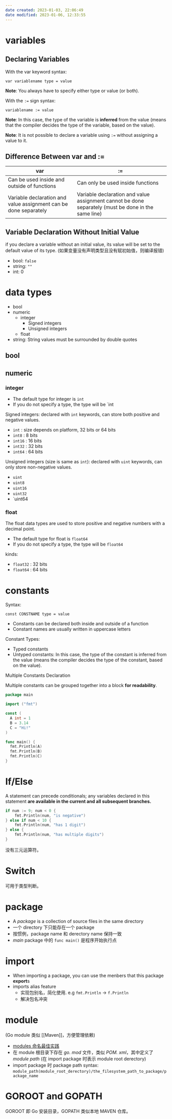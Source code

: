 ```yaml
---
date created: 2023-01-03, 22:06:49
date modified: 2023-01-06, 12:33:55
---
```


# variables

## Declaring Variables

With the var keyword syntax:

`var variablename type = value`

**Note**: You always have to specify either type or value (or both).

With the `:=` sign syntax:

`variablename := value`

**Note**: In this case, the type of the variable is **inferred** from the value (means that the compiler decides the type of the variable, based on the value).

**Note**: It is not possible to declare a variable using `:=` without assigning a value to it.

## Difference Between var and :=

| var                                                              | :=                                |
| ---------------------------------------------------------------- | --------------------------------- |
| Can be used inside and outside of functions                      | Can only be used inside functions |
| Variable declaration and value assignment can be done separately | Variable declaration and value assignment cannot be done separately (must be done in the same line)                                  |

## Variable Declaration Without Initial Value

if you declare a variable without an initial value, its value will be set to the default value of its type. (如果变量没有声明类型且没有赋初始值，则编译报错)

- bool: `false`
- string: `""`
- int: 0

# data types

- bool
- numeric
    - integer
        - Signed integers
        - Unsigned integers
    - float
- string: String values must be surrounded by double quotes

## bool

## numeric

### integer

- The default type for integer is `int`
- If you do not specify a type, the type will be `int

Signed integers: declared with `int` keywords, can store both positive and negative values.

- `int` : size depends on platform, 32 bits or 64 bits
- `int8` : 8 bits
- `int16` : 16 bits
- `int32` : 32 bits
- `int64` : 64 bits

Unsigned integers (size is same as `int`): declared with `uint` keywords, can only store non-negative values.

- `uint`
- `uint8`
- `uint16`
- `uint32`
- `uint64

### float

The float data types are used to store positive and negative numbers with a decimal point.

- The default type for float is `float64`
- If you do not specify a type, the type will be `float64`

kinds:

- `float32` : 32 bits
- `float64` : 64 bits

# constants

Syntax:

`const CONSTNAME type = value`

- Constants can be declared both inside and outside of a function
- Constant names are usually written in uppercase letters

Constant Types:

- Typed constants
- Untyped constants: In this case, the type of the constant is inferred from the value (means the compiler decides the type of the constant, based on the value).

Multiple Constants Declaration

Multiple constants can be grouped together into a block **for readability**.

```go
package main

import ("fmt")

const (
  A int = 1
  B = 3.14
  C = "Hi!"
)

func main() {
  fmt.Println(A)
  fmt.Println(B)
  fmt.Println(C)
}
```

# If/Else

A statement can precede conditionals; any variables declared in this statement **are available in the current and all subsequent branches.**

```go
if num := 9; num < 0 {
    fmt.Println(num, "is negative")
} else if num < 10 {
    fmt.Println(num, "has 1 digit")
} else {
    fmt.Println(num, "has multiple digits")
}
```

没有三元运算符。

# Switch

可用于类型判断。

# package

- A *package* is a collection of source files in the same directory
- 一个 directory 下只能存在一个 package
- 按惯例，package name 和 derectory name 保持一致
- *main* package 中的 `func main()` 是程序开始执行点

# import

- When importing a package, you can use the menbers that this package **export**s
- imports alias feature
    - 实现包别名，简化使用. e.g `fmt.Println` -> `f.Println`
    - 解决包名冲突

# module

(Go module 类似 [[Maven]]，方便管理依赖)

- [modules 命名最佳实践](https://go.dev/doc/modules/managing-dependencies#naming_module)
- 在 module 根目录下存在 *go. mod* 文件，类似 *POM. xml*，其中定义了 *module path* (在 import package 时表示 module root derectory)
- import package 时 package path syntax: `module_path(module_root_derectory)/the_filesystem_path_to_package/package_name`

# GOROOT and GOPATH

GOROOT 即 Go 安装目录，GOPATH 类似本地 MAVEN 仓库。
